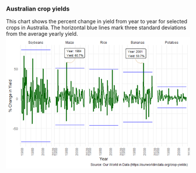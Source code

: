 ### Australian crop yields

This chart shows the percent change in yield from year to year for
selected crops in Australia. The horizontal blue lines mark three
standard deviations from the average yearly yield.  
![](cropYields_files/figure-markdown_github/plot-1.png)
